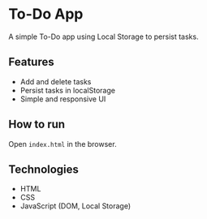 # To-Do App

A simple To-Do app using Local Storage to persist tasks.

## Features
- Add and delete tasks
- Persist tasks in localStorage
- Simple and responsive UI

## How to run
Open `index.html` in the browser.

## Technologies
- HTML
- CSS
- JavaScript (DOM, Local Storage)
